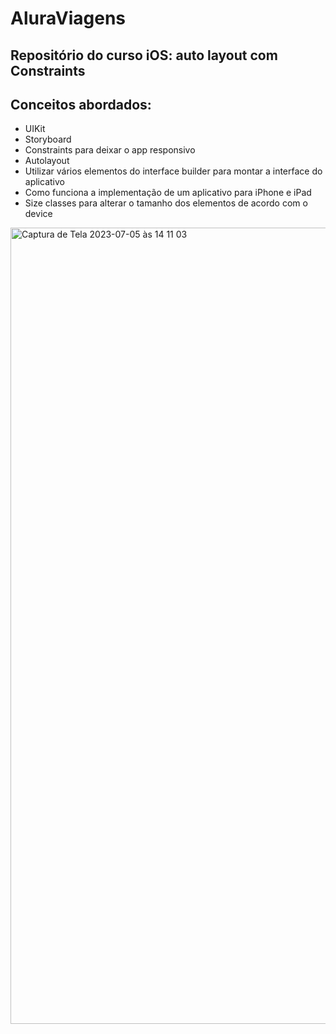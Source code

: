 # AluraViagens
## Repositório do curso iOS: auto layout com Constraints

## Conceitos abordados:

* UIKit
* Storyboard
* Constraints para deixar o app responsivo
* Autolayout
* Utilizar vários elementos do interface builder para montar a interface do aplicativo
* Como funciona a implementação de um aplicativo para iPhone e iPad
* Size classes para alterar o tamanho dos elementos de acordo com o device


<img width="1274" alt="Captura de Tela 2023-07-05 às 14 11 03" src="https://github.com/NatashaB-randao/AluraViagens/assets/79339286/664906ef-d91e-4abf-8491-f8f84595820a">
